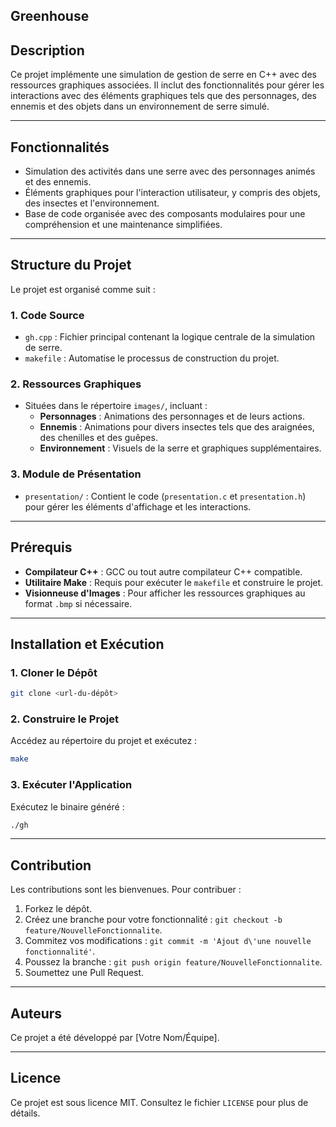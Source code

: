 ## Greenhouse

## Description

Ce projet implémente une simulation de gestion de serre en C++ avec des ressources graphiques associées. Il inclut des fonctionnalités pour gérer les interactions avec des éléments graphiques tels que des personnages, des ennemis et des objets dans un environnement de serre simulé.

---

## Fonctionnalités

- Simulation des activités dans une serre avec des personnages animés et des ennemis.
- Éléments graphiques pour l'interaction utilisateur, y compris des objets, des insectes et l'environnement.
- Base de code organisée avec des composants modulaires pour une compréhension et une maintenance simplifiées.

---

## Structure du Projet

Le projet est organisé comme suit :

### 1. **Code Source**

- `gh.cpp` : Fichier principal contenant la logique centrale de la simulation de serre.
- `makefile` : Automatise le processus de construction du projet.

### 2. **Ressources Graphiques**

- Situées dans le répertoire `images/`, incluant :
  - **Personnages** : Animations des personnages et de leurs actions.
  - **Ennemis** : Animations pour divers insectes tels que des araignées, des chenilles et des guêpes.
  - **Environnement** : Visuels de la serre et graphiques supplémentaires.

### 3. **Module de Présentation**

- `presentation/` : Contient le code (`presentation.c` et `presentation.h`) pour gérer les éléments d'affichage et les interactions.

---

## Prérequis

- **Compilateur C++** : GCC ou tout autre compilateur C++ compatible.
- **Utilitaire Make** : Requis pour exécuter le `makefile` et construire le projet.
- **Visionneuse d'Images** : Pour afficher les ressources graphiques au format `.bmp` si nécessaire.

---

## Installation et Exécution

### 1. **Cloner le Dépôt**

```bash
git clone <url-du-dépôt>
```

### 2. **Construire le Projet**

Accédez au répertoire du projet et exécutez :

```bash
make
```

### 3. **Exécuter l'Application**

Exécutez le binaire généré :

```bash
./gh
```

---

## Contribution

Les contributions sont les bienvenues. Pour contribuer :

1. Forkez le dépôt.
2. Créez une branche pour votre fonctionnalité : `git checkout -b feature/NouvelleFonctionnalite`.
3. Commitez vos modifications : `git commit -m 'Ajout d\'une nouvelle fonctionnalité'`.
4. Poussez la branche : `git push origin feature/NouvelleFonctionnalite`.
5. Soumettez une Pull Request.

---

## Auteurs

Ce projet a été développé par [Votre Nom/Équipe].

---

## Licence

Ce projet est sous licence MIT. Consultez le fichier `LICENSE` pour plus de détails.

